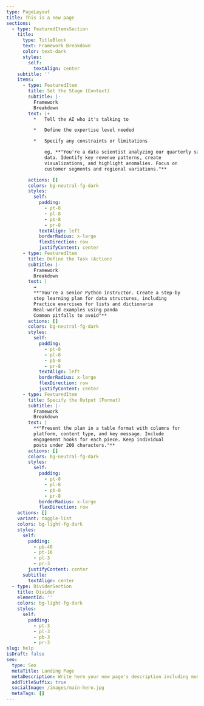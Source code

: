 ```yaml
---
type: PageLayout
title: This is a new page
sections:
  - type: FeaturedItemsSection
    title:
      type: TitleBlock
      text: Framework Breakdown
      color: text-dark
      styles:
        self:
          textAlign: center
    subtitle: ''
    items:
      - type: FeaturedItem
        title: Set the Stage (Context)
        subtitle: |-
          Framework 
          Breakdown
        text: |+
          *   Tell the AI who it's talking to

          *   Define the expertise level needed

          *   Specify any constraints or limitations

              eg, **"You're a data scientist analyzing our quarterly sales
              data. Identify key revenue patterns, create
              visualizations, and highlight anomalies. Focus on
              customer segments and regional variations."**

        actions: []
        colors: bg-neutral-fg-dark
        styles:
          self:
            padding:
              - pt-8
              - pl-8
              - pb-8
              - pr-8
            textAlign: left
            borderRadius: x-large
            flexDirection: row
            justifyContent: center
      - type: FeaturedItem
        title: Define the Task (Action)
        subtitle: |-
          Framework 
          Breakdown
        text: |
          →
          **"You're a senior Python instructor. Create a step-by
          step learning plan for data structures, including
          Practice exercises for lists and dictionarie
          Real-world examples using panda
          Common pitfalls to avoid"**
        actions: []
        colors: bg-neutral-fg-dark
        styles:
          self:
            padding:
              - pt-8
              - pl-8
              - pb-8
              - pr-8
            textAlign: left
            borderRadius: x-large
            flexDirection: row
            justifyContent: center
      - type: FeaturedItem
        title: Specify the Output (Format)
        subtitle: |-
          Framework 
          Breakdown
        text: |
          **"Present the plan in a table format with columns for
          platform, content type, and key message. Include
          engagement hooks for each piece. Keep individual
          posts under 200 characters."**
        actions: []
        colors: bg-neutral-fg-dark
        styles:
          self:
            padding:
              - pt-8
              - pl-8
              - pb-8
              - pr-8
            borderRadius: x-large
            flexDirection: row
    actions: []
    variant: toggle-list
    colors: bg-light-fg-dark
    styles:
      self:
        padding:
          - pb-40
          - pt-16
          - pl-3
          - pr-3
        justifyContent: center
      subtitle:
        textAlign: center
  - type: DividerSection
    title: Divider
    elementId: ''
    colors: bg-light-fg-dark
    styles:
      self:
        padding:
          - pt-3
          - pl-3
          - pb-3
          - pr-3
slug: help
isDraft: false
seo:
  type: Seo
  metaTitle: Landing Page
  metaDescription: Write here your new page's description including most relevant keywords.
  addTitleSuffix: true
  socialImage: /images/main-hero.jpg
  metaTags: []
---
```

